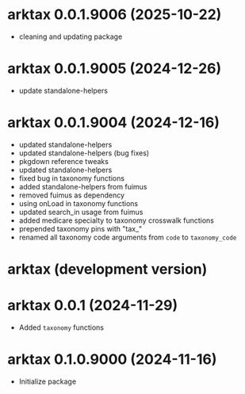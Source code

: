 <!-- NEWS.md is maintained by https://cynkra.github.io/fledge, do not edit -->

# arktax 0.0.1.9006 (2025-10-22)

* cleaning and updating package


# arktax 0.0.1.9005 (2024-12-26)

* update standalone-helpers


# arktax 0.0.1.9004 (2024-12-16)

* updated standalone-helpers
* updated standalone-helpers (bug fixes)
* pkgdown reference tweaks
* updated standalone-helpers
* fixed bug in taxonomy functions
* added standalone-helpers from fuimus
* removed fuimus as dependency
* using onLoad in taxonomy functions
* updated search_in usage from fuimus
*  added medicare specialty to taxonomy crosswalk functions
*  prepended taxonomy pins with "tax_"
*  renamed all taxonomy code arguments from `code` to `taxonomy_code`


# arktax (development version)

# arktax 0.0.1 (2024-11-29)

* Added `taxonomy` functions

# arktax 0.1.0.9000 (2024-11-16)

* Initialize package

